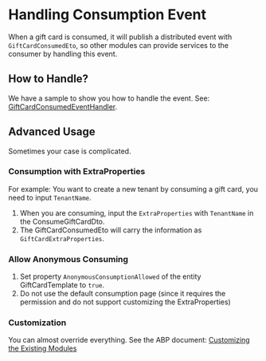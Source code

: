 # Handling Consumption Event
When a gift card is consumed, it will publish a distributed event with `GiftCardConsumedEto`, so other modules can provide services to the consumer by handling this event.

## How to Handle?
We have a sample to show you how to handle the event. See: [GiftCardConsumedEventHandler](../sample/MyProject/aspnet-core/src/MyProject.Domain/UserGifts/GiftCardConsumedEventHandler.cs).

## Advanced Usage
Sometimes your case is complicated.

### Consumption with ExtraProperties
For example: You want to create a new tenant by consuming a gift card, you need to input `TenantName`.
1. When you are consuming, input the `ExtraProperties` with `TenantName` in the ConsumeGiftCardDto.
2. The GiftCardConsumedEto will carry the information as `GiftCardExtraProperties`.

### Allow Anonymous Consuming
1. Set property `AnonymousConsumptionAllowed` of the entity GiftCardTemplate to `true`.
2. Do not use the default consumption page (since it requires the permission and do not support customizing the ExtraProperties)

### Customization
You can almost override everything. See the ABP document: [Customizing the Existing Modules](https://docs.abp.io/en/abp/latest/Customizing-Application-Modules-Guide)